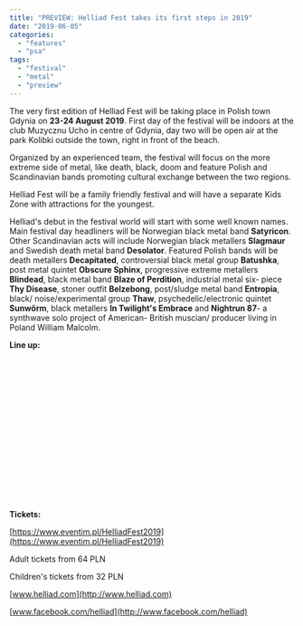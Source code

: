```yaml
---
title: "PREVIEW: Helliad Fest takes its first steps in 2019"
date: "2019-06-05"
categories: 
  - "features"
  - "psa"
tags: 
  - "festival"
  - "metal"
  - "preview"
---
```


The very first edition of Helliad Fest will be taking place in Polish town Gdynia on **23-24 August 2019**. First day of the festival will be indoors at the club Muzycznu Ucho in centre of Gdynia, day two will be open air at the park Kolibki outside the town, right in front of the beach.

Organized by an experienced team, the festival will focus on the more extreme side of metal, like death, black, doom and feature Polish and Scandinavian bands promoting cultural exchange between the two regions.

Helliad Fest will be a family friendly festival and will have a separate Kids Zone with attractions for the youngest.

Helliad's debut in the festival world will start with some well known names. Main festival day headliners will be Norwegian black metal band **Satyricon**. Other Scandinavian acts will include Norwegian black metallers **Slagmaur** and Swedish death metal band **Desolator**. Featured Polish bands will be death metallers **Decapitated**, controversial black metal group **Batushka**, post metal quintet **Obscure Sphinx**, progressive extreme metallers **Blindead**, black metal band **Blaze of Perdition**, industrial metal six- piece **Thy Disease**, stoner outfit **Belzebong**, post/sludge metal band **Entropia**, black/ noise/experimental group **Thaw**, psychedelic/electronic quintet **Sunwôrm**, black metallers **In Twilight's Embrace** and **Nightrun 87**\- a synthwave solo project of American- British muscian/ producer living in Poland William Malcolm.

**Line up:**

<table style="border-collapse: collapse; width: 0%; height: 250px;"><tbody><tr style="height: 43px;"><td style="width: 50%; height: 43px;">23.08.2019 Club Muzycznu Ucho Gdynia</td><td style="width: 49.8276%; height: 43px;">24.08.2019 Park Kolibki Gdynia</td></tr><tr style="height: 23px;"><td style="width: 50%; height: 23px;"><strong data-rich-text-format-boundary="true">Entropia</strong></td><td style="width: 49.8276%; height: 23px;"><p><strong>Satyricon</strong></p></td></tr><tr style="height: 23px;"><td style="width: 50%; height: 23px;"><strong data-rich-text-format-boundary="true">Thaw</strong></td><td style="width: 49.8276%; height: 23px;"><strong>Decapitated</strong></td></tr><tr style="height: 23px;"><td style="width: 50%; height: 23px;"><strong data-rich-text-format-boundary="true">Sunwôrm</strong></td><td style="width: 49.8276%; height: 23px;"><strong>Batushka</strong></td></tr><tr style="height: 23px;"><td style="width: 50%; height: 23px;"><strong data-rich-text-format-boundary="true">Belzebong</strong></td><td style="width: 49.8276%; height: 23px;"><strong>Obscure Sphinx</strong></td></tr><tr style="height: 23px;"><td style="width: 50%; height: 23px;"><strong data-rich-text-format-boundary="true">In Twilight's Embrace</strong></td><td style="width: 49.8276%; height: 23px;"><strong>Blindead</strong></td></tr><tr style="height: 23px;"><td style="width: 50%; height: 23px;"><strong data-rich-text-format-boundary="true">Nightrun 87</strong></td><td style="width: 49.8276%; height: 23px;"><strong>Slagmaur</strong></td></tr><tr style="height: 23px;"><td style="width: 50%; height: 23px;">&nbsp;</td><td style="width: 49.8276%; height: 23px;"><strong>Blaze of Perdition</strong></td></tr><tr style="height: 23px;"><td style="width: 50%; height: 23px;">&nbsp;</td><td style="width: 49.8276%; height: 23px;"><strong>Thy Disease</strong></td></tr><tr style="height: 23px;"><td style="width: 50%; height: 23px;">&nbsp;</td><td style="width: 49.8276%; height: 23px;"><strong>Desolator</strong></td></tr></tbody></table>

**Tickets:**

[https://www.eventim.pl/HelliadFest2019](https://www.eventim.pl/HelliadFest2019)

Adult tickets from 64 PLN

Children's tickets from 32 PLN

[www.helliad.com](http://www.helliad.com)

[www.facebook.com/helliad](http://www.facebook.com/helliad)

